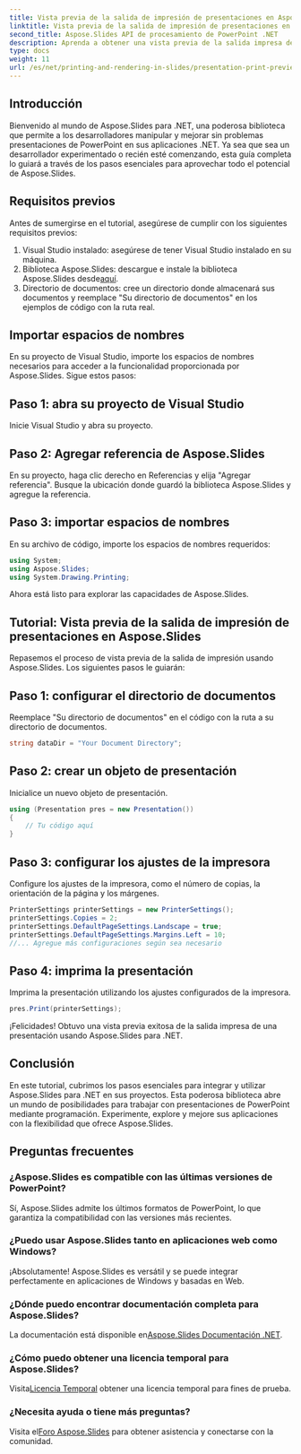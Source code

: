 ```yaml
---
title: Vista previa de la salida de impresión de presentaciones en Aspose.Slides
linktitle: Vista previa de la salida de impresión de presentaciones en Aspose.Slides
second_title: Aspose.Slides API de procesamiento de PowerPoint .NET
description: Aprenda a obtener una vista previa de la salida impresa de presentaciones de PowerPoint usando Aspose.Slides para .NET. Siga esta guía paso a paso con código fuente para generar y personalizar vistas previas de impresión.
type: docs
weight: 11
url: /es/net/printing-and-rendering-in-slides/presentation-print-preview/
---
```

## Introducción
Bienvenido al mundo de Aspose.Slides para .NET, una poderosa biblioteca que permite a los desarrolladores manipular y mejorar sin problemas presentaciones de PowerPoint en sus aplicaciones .NET. Ya sea que sea un desarrollador experimentado o recién esté comenzando, esta guía completa lo guiará a través de los pasos esenciales para aprovechar todo el potencial de Aspose.Slides.
## Requisitos previos
Antes de sumergirse en el tutorial, asegúrese de cumplir con los siguientes requisitos previos:
1. Visual Studio instalado: asegúrese de tener Visual Studio instalado en su máquina.
2.  Biblioteca Aspose.Slides: descargue e instale la biblioteca Aspose.Slides desde[aquí](https://releases.aspose.com/slides/net/).
3. Directorio de documentos: cree un directorio donde almacenará sus documentos y reemplace "Su directorio de documentos" en los ejemplos de código con la ruta real.
## Importar espacios de nombres
En su proyecto de Visual Studio, importe los espacios de nombres necesarios para acceder a la funcionalidad proporcionada por Aspose.Slides. Sigue estos pasos:
## Paso 1: abra su proyecto de Visual Studio
Inicie Visual Studio y abra su proyecto.
## Paso 2: Agregar referencia de Aspose.Slides
En su proyecto, haga clic derecho en Referencias y elija "Agregar referencia". Busque la ubicación donde guardó la biblioteca Aspose.Slides y agregue la referencia.
## Paso 3: importar espacios de nombres
En su archivo de código, importe los espacios de nombres requeridos:
```csharp
using System;
using Aspose.Slides;
using System.Drawing.Printing;
```
Ahora está listo para explorar las capacidades de Aspose.Slides.
## Tutorial: Vista previa de la salida de impresión de presentaciones en Aspose.Slides
Repasemos el proceso de vista previa de la salida de impresión usando Aspose.Slides. Los siguientes pasos le guiarán:
## Paso 1: configurar el directorio de documentos
Reemplace "Su directorio de documentos" en el código con la ruta a su directorio de documentos.
```csharp
string dataDir = "Your Document Directory";
```
## Paso 2: crear un objeto de presentación
Inicialice un nuevo objeto de presentación.
```csharp
using (Presentation pres = new Presentation())
{
    // Tu código aquí
}
```
## Paso 3: configurar los ajustes de la impresora
Configure los ajustes de la impresora, como el número de copias, la orientación de la página y los márgenes.
```csharp
PrinterSettings printerSettings = new PrinterSettings();
printerSettings.Copies = 2;
printerSettings.DefaultPageSettings.Landscape = true;
printerSettings.DefaultPageSettings.Margins.Left = 10;
//... Agregue más configuraciones según sea necesario
```
## Paso 4: imprima la presentación
Imprima la presentación utilizando los ajustes configurados de la impresora.
```csharp
pres.Print(printerSettings);
```
¡Felicidades! Obtuvo una vista previa exitosa de la salida impresa de una presentación usando Aspose.Slides para .NET.
## Conclusión
En este tutorial, cubrimos los pasos esenciales para integrar y utilizar Aspose.Slides para .NET en sus proyectos. Esta poderosa biblioteca abre un mundo de posibilidades para trabajar con presentaciones de PowerPoint mediante programación. Experimente, explore y mejore sus aplicaciones con la flexibilidad que ofrece Aspose.Slides.
## Preguntas frecuentes
### ¿Aspose.Slides es compatible con las últimas versiones de PowerPoint?
Sí, Aspose.Slides admite los últimos formatos de PowerPoint, lo que garantiza la compatibilidad con las versiones más recientes.
### ¿Puedo usar Aspose.Slides tanto en aplicaciones web como Windows?
¡Absolutamente! Aspose.Slides es versátil y se puede integrar perfectamente en aplicaciones de Windows y basadas en Web.
### ¿Dónde puedo encontrar documentación completa para Aspose.Slides?
 La documentación está disponible en[Aspose.Slides Documentación .NET](https://reference.aspose.com/slides/net/).
### ¿Cómo puedo obtener una licencia temporal para Aspose.Slides?
 Visita[Licencia Temporal](https://purchase.aspose.com/temporary-license/) obtener una licencia temporal para fines de prueba.
### ¿Necesita ayuda o tiene más preguntas?
 Visita el[Foro Aspose.Slides](https://forum.aspose.com/c/slides/11) para obtener asistencia y conectarse con la comunidad.